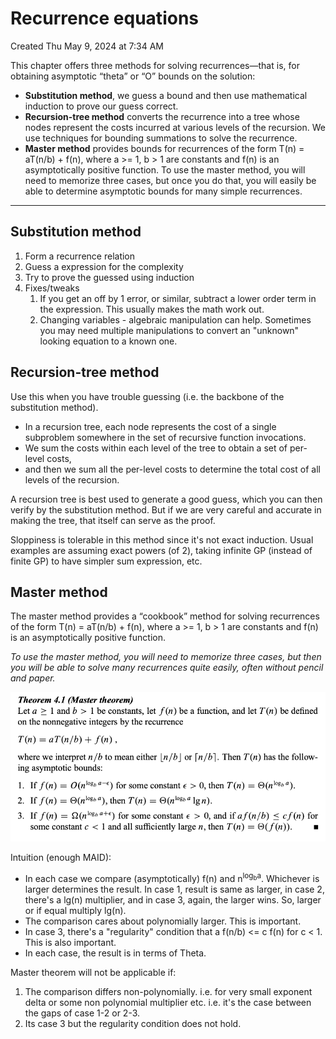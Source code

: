 # Recurrence equations
Created Thu May 9, 2024 at 7:34 AM

This chapter offers three methods for solving recurrences—that is, for obtaining asymptotic “theta” or “O” bounds on the solution:
- **Substitution method**, we guess a bound and then use mathematical induction to prove our guess correct.
- **Recursion-tree method** converts the recurrence into a tree whose nodes represent the costs incurred at various levels of the recursion. We use techniques for bounding summations to solve the recurrence.
- **Master method** provides bounds for recurrences of the form 
  T(n) = aT(n/b) + f(n), where a >= 1, b > 1 are constants and f(n) is an asymptotically positive function. To use the master method, you will need to memorize three cases, but once you do that, you will easily be able to determine asymptotic bounds for many simple recurrences.

---
## Substitution method
1. Form a recurrence relation
2. Guess a expression for the complexity
3. Try to prove the guessed using induction
4. Fixes/tweaks
	1. If you get an off by 1 error, or similar, subtract a lower order term in the expression. This usually makes the math work out.
	2. Changing variables - algebraic manipulation can help. Sometimes you may need multiple manipulations to convert an "unknown" looking equation to a known one.

## Recursion-tree method
Use this when you have trouble guessing (i.e. the backbone of the substitution method).

- In a recursion tree, each node represents the cost of a single subproblem somewhere in the set of recursive function invocations. 
- We sum the costs within each level of the tree to obtain a set of per-level costs, 
- and then we sum all the per-level costs to determine the total cost of all levels of the recursion.

A recursion tree is best used to generate a good guess, which you can then verify by the substitution method. But if we are very careful and accurate in making the tree, that itself can serve as the proof.

Sloppiness is tolerable in this method since it's not exact induction. Usual examples are assuming exact powers (of 2), taking infinite GP (instead of finite GP) to have simpler sum expression, etc.


## Master method
The master method provides a “cookbook” method for solving recurrences of the form
T(n) = aT(n/b) + f(n), where a >= 1, b > 1 are constants and f(n) is an asymptotically positive function.

*To use the master method, you will need to memorize three cases, but then you will be able to solve many recurrences quite easily, often without pencil and paper.*

![](../../../../../assets/Recurrence-equations-image-1-b7432b59.png)

Intuition (enough MAID):
- In each case we compare (asymptotically) f(n) and n<sup>log<sub>b</sub>a</sup>. Whichever is larger determines the result. In case 1, result is same as larger, in case 2, there's a lg(n) multiplier, and in case 3, again, the larger wins. So, larger or if equal multiply lg(n).
- The comparison cares about polynomially larger. This is important.
- In case 3, there's a "regularity" condition that a f(n/b) <= c f(n) for c < 1. This is also important.
- In each case, the result is in terms of Theta.

Master theorem will not be applicable if:
1. The comparison differs non-polynomially. i.e. for very small exponent delta or some non polynomial multiplier etc. i.e. it's the case between the gaps of case 1-2 or 2-3.
2. Its case 3 but the regularity condition does not hold.